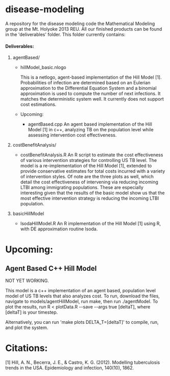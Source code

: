 disease-modeling
================

A repository for the disease modeling code the Mathematical Modeling group at the Mt. Holyoke 2013 REU. All our finished products can be found in the 'deliverables' folder. This folder currently contains:

#### Deliverables:
1. agentBased/
    * hillModel_basic.nlogo

        This is a netlogo, agent-based implementation of the Hill Model [1].
Probabilities of infection are determined based on an Eulerian approximation to
the Differential Equation System and a binomial approximation is used to compute
the number of next infections. It matches the deterministic system well. It
currently does not support cost estimations.
    * Upcoming: 
        + agentBased.cpp
            An agent based implementation of the Hill Model [1] in c++, analyzing TB on the population level while assessing intervention cost effectiveness.
2. costBenefitAnalysis/
    * costBenefitAnalysis.R
        An R script to estimate the cost effectiveness of various intervention
strategies for controlling US TB level. The model is a re-implementation of the
Hill Model [1], extended to provide conservative estimates for total costs
incurred with a variety of intervention styles. Of note are the three plots as
well, which detail the cost effectiveness of intervening via reducing incoming
LTBI among immigrating populations. These are especially interesting given that
the results of the basic model show us that the most effective intervention
strategy is reducing the incoming LTBI population.

3. basicHillModel
    * lsodaHillModel.R
        An R implementation of the Hill Model [1] using R, with DE approximation routine lsoda.

Upcoming:
=========

Agent Based C++ Hill Model
--------------------------

NOT YET WORKING. 

This model is a c++ implementation of an agent based, population level model of
US TB levels that also analyzes cost. To run, download the files, navigate to 
models/agentHillModel, run make, then run ./agentModel. To plot the results, 
run R < plotData.R --save --args true [deltaT], where [deltaT] is your timestep. 

Alternatively, you can run 'make plots DELTA\_T=[deltaT]' to compile, run, and 
plot the system. 


Citations:
==========

[1] Hill, A. N., Becerra, J. E., & Castro, K. G. (2012). Modelling tuberculosis
trends in the USA. Epidemiology and infection, 140(10), 1862.
